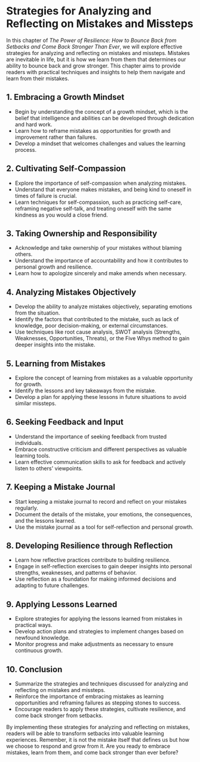 Strategies for Analyzing and Reflecting on Mistakes and Missteps
=========================================================================

In this chapter of *The Power of Resilience: How to Bounce Back from Setbacks and Come Back Stronger Than Ever*, we will explore effective strategies for analyzing and reflecting on mistakes and missteps. Mistakes are inevitable in life, but it is how we learn from them that determines our ability to bounce back and grow stronger. This chapter aims to provide readers with practical techniques and insights to help them navigate and learn from their mistakes.

**1. Embracing a Growth Mindset**
---------------------------------

* Begin by understanding the concept of a growth mindset, which is the belief that intelligence and abilities can be developed through dedication and hard work.
* Learn how to reframe mistakes as opportunities for growth and improvement rather than failures.
* Develop a mindset that welcomes challenges and values the learning process.

**2. Cultivating Self-Compassion**
----------------------------------

* Explore the importance of self-compassion when analyzing mistakes.
* Understand that everyone makes mistakes, and being kind to oneself in times of failure is crucial.
* Learn techniques for self-compassion, such as practicing self-care, reframing negative self-talk, and treating oneself with the same kindness as you would a close friend.

**3. Taking Ownership and Responsibility**
------------------------------------------

* Acknowledge and take ownership of your mistakes without blaming others.
* Understand the importance of accountability and how it contributes to personal growth and resilience.
* Learn how to apologize sincerely and make amends when necessary.

**4. Analyzing Mistakes Objectively**
-------------------------------------

* Develop the ability to analyze mistakes objectively, separating emotions from the situation.
* Identify the factors that contributed to the mistake, such as lack of knowledge, poor decision-making, or external circumstances.
* Use techniques like root cause analysis, SWOT analysis (Strengths, Weaknesses, Opportunities, Threats), or the Five Whys method to gain deeper insights into the mistake.

**5. Learning from Mistakes**
-----------------------------

* Explore the concept of learning from mistakes as a valuable opportunity for growth.
* Identify the lessons and key takeaways from the mistake.
* Develop a plan for applying these lessons in future situations to avoid similar missteps.

**6. Seeking Feedback and Input**
---------------------------------

* Understand the importance of seeking feedback from trusted individuals.
* Embrace constructive criticism and different perspectives as valuable learning tools.
* Learn effective communication skills to ask for feedback and actively listen to others' viewpoints.

**7. Keeping a Mistake Journal**
--------------------------------

* Start keeping a mistake journal to record and reflect on your mistakes regularly.
* Document the details of the mistake, your emotions, the consequences, and the lessons learned.
* Use the mistake journal as a tool for self-reflection and personal growth.

**8. Developing Resilience through Reflection**
-----------------------------------------------

* Learn how reflective practices contribute to building resilience.
* Engage in self-reflection exercises to gain deeper insights into personal strengths, weaknesses, and patterns of behavior.
* Use reflection as a foundation for making informed decisions and adapting to future challenges.

**9. Applying Lessons Learned**
-------------------------------

* Explore strategies for applying the lessons learned from mistakes in practical ways.
* Develop action plans and strategies to implement changes based on newfound knowledge.
* Monitor progress and make adjustments as necessary to ensure continuous growth.

**10. Conclusion**
------------------

* Summarize the strategies and techniques discussed for analyzing and reflecting on mistakes and missteps.
* Reinforce the importance of embracing mistakes as learning opportunities and reframing failures as stepping stones to success.
* Encourage readers to apply these strategies, cultivate resilience, and come back stronger from setbacks.

By implementing these strategies for analyzing and reflecting on mistakes, readers will be able to transform setbacks into valuable learning experiences. Remember, it is not the mistake itself that defines us but how we choose to respond and grow from it. Are you ready to embrace mistakes, learn from them, and come back stronger than ever before?

